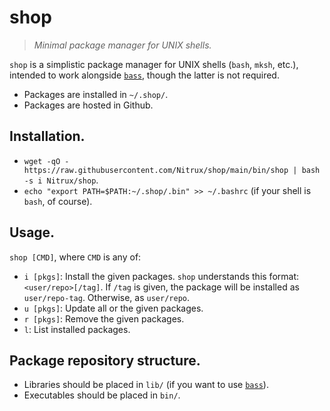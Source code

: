 # shop

> _Minimal package manager for UNIX shells._

`shop` is a simplistic package manager for UNIX shells (`bash`, `mksh`, etc.),
intended to work alongside [`bass`](https://github.com/Nitrux/bass), though the latter is not required.


- Packages are installed in `~/.shop/`.
- Packages are hosted in Github.


## Installation.

- `wget -qO - https://raw.githubusercontent.com/Nitrux/shop/main/bin/shop | bash -s i Nitrux/shop`.
- `echo "export PATH=$PATH:~/.shop/.bin" >> ~/.bashrc` (if your shell is `bash`, of course).


## Usage.

`shop [CMD]`, where `CMD` is any of:

- `i [pkgs]`: Install the given packages. `shop` understands this format: `<user/repo>[/tag]`.
  If `/tag` is given, the package will be installed as `user/repo-tag`. Otherwise, as `user/repo`.
- `u [pkgs]`: Update all or the given packages.
- `r [pkgs]`: Remove the given packages.
- `l`: List installed packages.


## Package repository structure.

- Libraries should be placed in `lib/` (if you want to use [`bass`](https://github.com/Nitrux/bass)).
- Executables should be placed in `bin/`.
